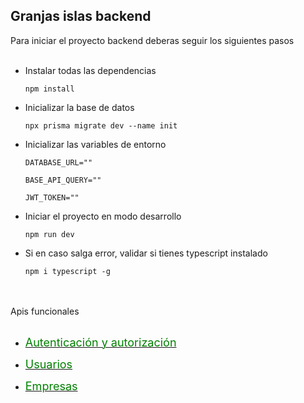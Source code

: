 ## Granjas islas backend

Para iniciar el proyecto backend deberas seguir los siguientes pasos
<br/>
<br/>

- Instalar todas las dependencias

  ```
  npm install
  ```

- Inicializar la base de datos

  ```
  npx prisma migrate dev --name init
  ```

- Inicializar las variables de entorno

  ```
  DATABASE_URL=""

  BASE_API_QUERY=""

  JWT_TOKEN=""
  ```

- Iniciar el proyecto en modo desarrollo

  ```
  npm run dev
  ```

- Si en caso salga error, validar si tienes typescript instalado

  ```
  npm i typescript -g
  ```

<br/>
<br/>
Apis funcionales
<br/>
<br/>

- [<span style="color:green; font-size:18px">Autenticación y autorización</span>](doc/auth.md)

- [<span style="color:green; font-size:18px">Usuarios</span>](doc/users.md)

- [<span style="color:green; font-size:18px">Empresas</span>](doc/company.md)
